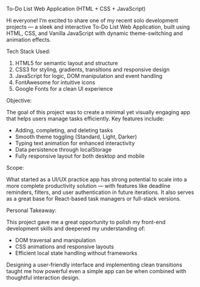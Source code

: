 To-Do List Web Application (HTML + CSS + JavaScript)

Hi everyone! I’m excited to share one of my recent solo development projects — a sleek and interactive To-Do List Web Application, built using HTML, CSS, and Vanilla JavaScript with dynamic theme-switching and animation effects.

Tech Stack Used:

1. HTML5 for semantic layout and structure
2. CSS3 for styling, gradients, transitions and responsive design
3. JavaScript for logic, DOM manipulation and event handling
4. FontAwesome for intuitive icons
5. Google Fonts for a clean UI experience

Objective:

The goal of this project was to create a minimal yet visually engaging app that helps users manage tasks efficiently.
Key features include:

* Adding, completing, and deleting tasks
* Smooth theme toggling (Standard, Light, Darker)
* Typing text animation for enhanced interactivity
* Data persistence through localStorage
* Fully responsive layout for both desktop and mobile

Scope:

What started as a UI/UX practice app has strong potential to scale into a more complete productivity solution — with features like deadline reminders, filters, and user authentication in future iterations.
It also serves as a great base for React-based task managers or full-stack versions.

Personal Takeaway:

This project gave me a great opportunity to polish my front-end development skills and deepened my understanding of:

* DOM traversal and manipulation
* CSS animations and responsive layouts
* Efficient local state handling without frameworks

Designing a user-friendly interface and implementing clean transitions taught me how powerful even a simple app can be when combined with thoughtful interaction design.
